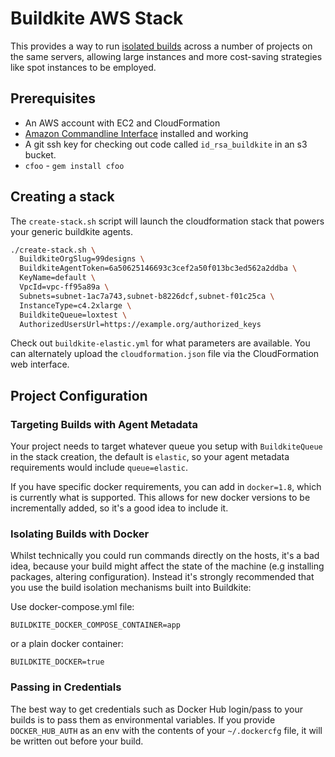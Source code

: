# Buildkite AWS Stack

This provides a way to run [isolated builds](https://buildkite.com/docs/guides/docker-containerized-builds) across a number of projects on the same servers, allowing large instances and more cost-saving strategies like spot instances to be employed.

## Prerequisites

  * An AWS account with EC2 and CloudFormation
  * [Amazon Commandline Interface](http://aws.amazon.com/cli/) installed and working
  * A git ssh key for checking out code called `id_rsa_buildkite` in an s3 bucket.
  * `cfoo` - `gem install cfoo`

## Creating a stack

The `create-stack.sh` script will launch the cloudformation stack that powers your generic buildkite agents.

```bash
./create-stack.sh \
  BuildkiteOrgSlug=99designs \
  BuildkiteAgentToken=6a50625146693c3cef2a50f013bc3ed562a2ddba \
  KeyName=default \
  VpcId=vpc-ff95a89a \
  Subnets=subnet-1ac7a743,subnet-b8226dcf,subnet-f01c25ca \
  InstanceType=c4.2xlarge \
  BuildkiteQueue=loxtest \
  AuthorizedUsersUrl=https://example.org/authorized_keys
```

Check out `buildkite-elastic.yml` for what parameters are available. You can alternately upload the `cloudformation.json` file via the CloudFormation web interface.

## Project Configuration

### Targeting Builds with Agent Metadata

Your project needs to target whatever queue you setup with `BuildkiteQueue` in the stack creation, the default is `elastic`, so your agent metadata requirements would include `queue=elastic`.

If you have specific docker requirements, you can add in `docker=1.8`, which is currently what is supported. This allows for new docker versions to be incrementally added, so it's a good idea to include it.

### Isolating Builds with Docker

Whilst technically you could run commands directly on the hosts, it's a bad idea, because your build might affect the state of the machine (e.g installing packages, altering configuration). Instead it's strongly recommended that you use the build isolation mechanisms built into Buildkite:

Use docker-compose.yml file:

```
BUILDKITE_DOCKER_COMPOSE_CONTAINER=app
```

or a plain docker container:

```
BUILDKITE_DOCKER=true
```

### Passing in Credentials

The best way to get credentials such as Docker Hub login/pass to your builds is to pass them as environmental variables. If you provide `DOCKER_HUB_AUTH` as an env with the contents of your `~/.dockercfg` file, it will be written out before your build.
